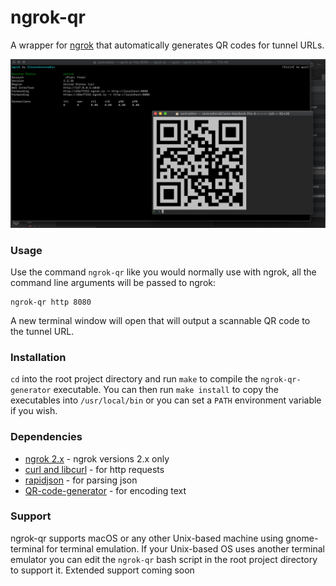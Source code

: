 # ngrok-qr
A wrapper for [ngrok](https://ngrok.com/) that automatically generates QR codes for tunnel URLs.

![Demo Picture](./demo.png?raw=true "Demo of ngrok-qr")

### Usage
Use the command `ngrok-qr` like you would normally use with ngrok, all the command line arguments will be passed to ngrok:

```
ngrok-qr http 8080
```

A new terminal window will open that will output a scannable QR code to the tunnel URL.

### Installation
`cd` into the root project directory and run `make` to compile the `ngrok-qr-generator` executable. You can then run `make install` to copy the executables into `/usr/local/bin` or you can set a `PATH` environment variable if you wish.

### Dependencies
* [ngrok 2.x](https://ngrok.com/download) - ngrok versions 2.x only
* [curl and libcurl](https://curl.haxx.se/docs/install.html) - for http requests
* [rapidjson](https://github.com/Tencent/rapidjson) - for parsing json
* [QR-code-generator](https://github.com/nayuki/QR-Code-generator) - for encoding text

### Support
ngrok-qr supports macOS or any other Unix-based machine using gnome-terminal for terminal emulation. If your Unix-based OS uses another terminal emulator you can edit the `ngrok-qr` bash script in the root project directory to support it. Extended support coming soon
